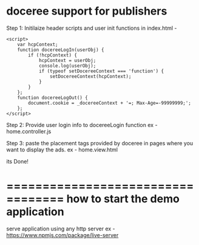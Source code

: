 doceree support for publishers
==============================

Step 1:
  Initilaize header scripts and user init functions in index.html - 
  <script src='https://dr15zo9o33078.cloudfront.net/script/render-header.js'></script>
    <script>
        var hcpContext;
        function docereeLogIn(userObj) {
            if (!hcpContext) {
                hcpContext = userObj;
                console.log(userObj);
                if (typeof setDocereeContext === 'function') {
                    setDocereeContext(hcpContext);
                }
            }
        };
        function docereeLogOut() {
            document.cookie = _docereeContext + '=; Max-Age=-99999999;';
        };
    </script>

Step 2: 
    Provide user login info to docereeLogin function
    ex - home.controller.js

Step 3: 
    paste the placement tags provided by doceree in pages where you want to display the ads.
    ex - home.view.html


its Done!


==================================
how to start the demo application
==================================

serve application using any http server
ex - https://www.npmjs.com/package/live-server
